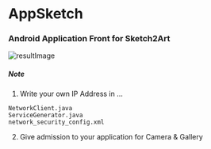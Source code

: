 # AppSketch

### Android Application Front for Sketch2Art

![resultImage](https://user-images.githubusercontent.com/37070273/63467960-9b8d0580-c4a1-11e9-8558-b08fadb9e26a.jpg)

##### Note

1. Write your own IP Address in ...
```
NetworkClient.java
ServiceGenerator.java
network_security_config.xml
```

2. Give admission to your application for Camera & Gallery
